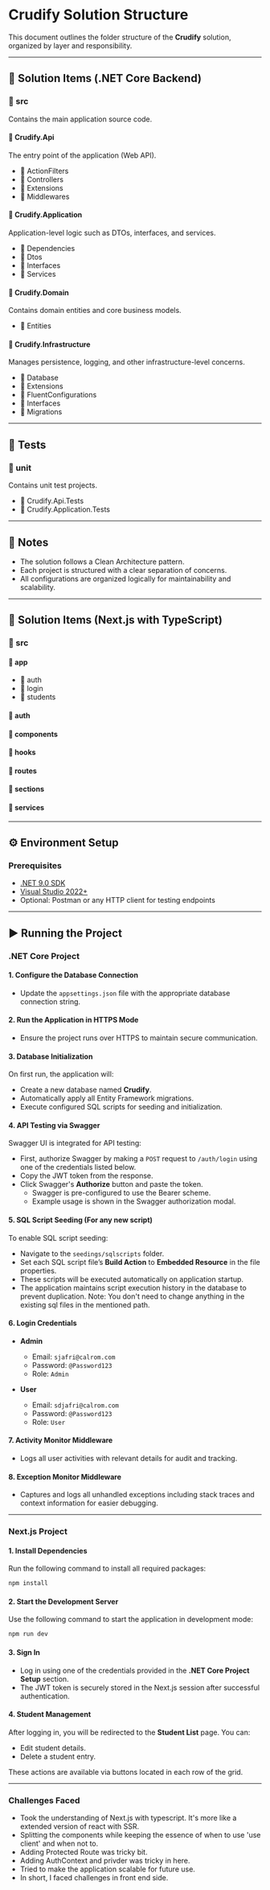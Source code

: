 
# Crudify Solution Structure

This document outlines the folder structure of the **Crudify** solution, organized by layer and responsibility.

---

## 📁 Solution Items (.NET Core Backend)

### 📁 src
Contains the main application source code.

#### 📁 Crudify.Api
The entry point of the application (Web API).

- 📁 ActionFilters
- 📁 Controllers
- 📁 Extensions
- 📁 Middlewares

#### 📁 Crudify.Application
Application-level logic such as DTOs, interfaces, and services.

- 📁 Dependencies
- 📁 Dtos
- 📁 Interfaces
- 📁 Services

#### 📁 Crudify.Domain
Contains domain entities and core business models.

- 📁 Entities

#### 📁 Crudify.Infrastructure
Manages persistence, logging, and other infrastructure-level concerns.

- 📁 Database
- 📁 Extensions
- 📁 FluentConfigurations
- 📁 Interfaces
- 📁 Migrations

---

## 🧪 Tests

### 📁 unit
Contains unit test projects.

- 📁 Crudify.Api.Tests
- 📁 Crudify.Application.Tests

---

## 📝 Notes

- The solution follows a Clean Architecture pattern.
- Each project is structured with a clear separation of concerns.
- All configurations are organized logically for maintainability and scalability.

---

## 📁 Solution Items (Next.js with TypeScript)

### 📁 src

#### 📁 app
- 📁 auth
- 📁 login
- 📁 students

#### 📁 auth
#### 📁 components
#### 📁 hooks
#### 📁 routes
#### 📁 sections
#### 📁 services
---

## ⚙️ Environment Setup

### Prerequisites

- [.NET 9.0 SDK](https://dotnet.microsoft.com/download/dotnet/9.0)
- [Visual Studio 2022+](https://visualstudio.microsoft.com/)
- Optional: Postman or any HTTP client for testing endpoints

---

## ▶️ Running the Project

### .NET Core Project

#### 1. Configure the Database Connection

- Update the `appsettings.json` file with the appropriate database connection string.

#### 2. Run the Application in HTTPS Mode

- Ensure the project runs over HTTPS to maintain secure communication.

#### 3. Database Initialization

On first run, the application will:
- Create a new database named **Crudify**.
- Automatically apply all Entity Framework migrations.
- Execute configured SQL scripts for seeding and initialization.

#### 4. API Testing via Swagger

Swagger UI is integrated for API testing:
- First, authorize Swagger by making a `POST` request to `/auth/login` using one of the credentials listed below.
- Copy the JWT token from the response.
- Click Swagger's **Authorize** button and paste the token.
  - Swagger is pre-configured to use the Bearer scheme.
  - Example usage is shown in the Swagger authorization modal.

#### 5. SQL Script Seeding (For any new script)

To enable SQL script seeding:
- Navigate to the `seedings/sqlscripts` folder.
- Set each SQL script file’s **Build Action** to **Embedded Resource** in the file properties.
- These scripts will be executed automatically on application startup.
- The application maintains script execution history in the database to prevent duplication.
Note: You don't need to change anything in the existing sql files in the mentioned path.

#### 6. Login Credentials

- **Admin**
  - Email: `sjafri@calrom.com`
  - Password: `@Password123`
  - Role: `Admin`

- **User**
  - Email: `sdjafri@calrom.com`
  - Password: `@Password123`
  - Role: `User`

#### 7. Activity Monitor Middleware

- Logs all user activities with relevant details for audit and tracking.

#### 8. Exception Monitor Middleware

- Captures and logs all unhandled exceptions including stack traces and context information for easier debugging.

---

### Next.js Project

#### 1. Install Dependencies

Run the following command to install all required packages:

```bash
npm install
```

#### 2. Start the Development Server

Use the following command to start the application in development mode:

```bash
npm run dev
```

#### 3. Sign In

- Log in using one of the credentials provided in the **.NET Core Project Setup** section.
- The JWT token is securely stored in the Next.js session after successful authentication.

#### 4. Student Management

After logging in, you will be redirected to the **Student List** page. You can:

- Edit student details.
- Delete a student entry.

These actions are available via buttons located in each row of the grid.

---

### Challenges Faced
- Took the understanding of Next.js with typescript. It's more like a extended version of react with SSR.
- Splitting the components while keeping the essence of when to use 'use client' and when not to.
- Adding Protected Route was tricky bit.
- Adding AuthContext and privder was tricky in here.
- Tried to make the application scalable for future use.
- In short, I faced challenges in front end side.
